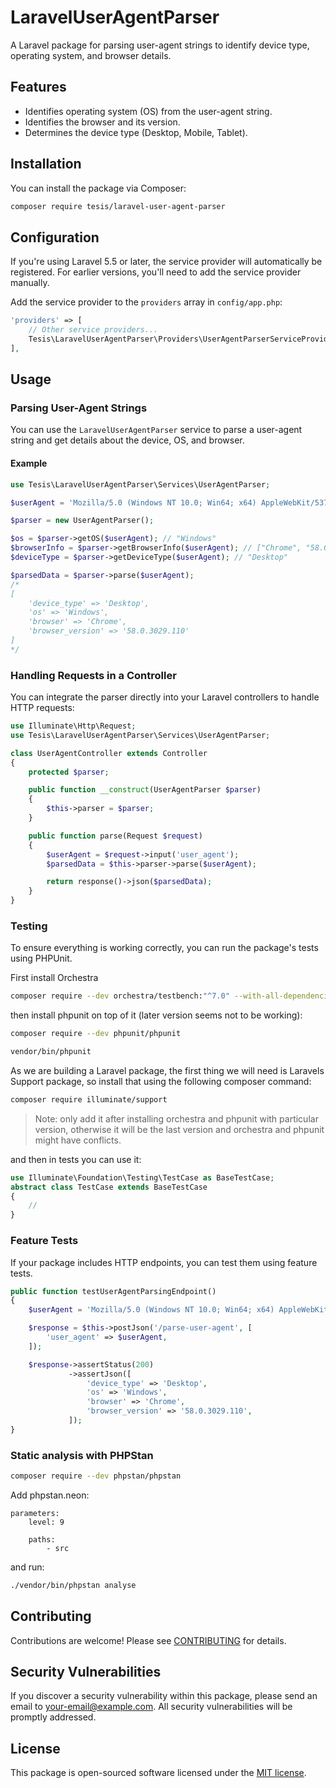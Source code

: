 # LaravelUserAgentParser

A Laravel package for parsing user-agent strings to identify device type, operating system, and browser details.

## Features

- Identifies operating system (OS) from the user-agent string.
- Identifies the browser and its version.
- Determines the device type (Desktop, Mobile, Tablet).

## Installation

You can install the package via Composer:

```bash
composer require tesis/laravel-user-agent-parser
```

## Configuration

If you're using Laravel 5.5 or later, the service provider will automatically be registered. For earlier versions, you'll need to add the service provider manually.

Add the service provider to the `providers` array in `config/app.php`:

```php
'providers' => [
    // Other service providers...
    Tesis\LaravelUserAgentParser\Providers\UserAgentParserServiceProvider::class,
],
```

## Usage

### Parsing User-Agent Strings

You can use the `LaravelUserAgentParser` service to parse a user-agent string and get details about the device, OS, and browser.

#### Example

```php
use Tesis\LaravelUserAgentParser\Services\UserAgentParser;

$userAgent = 'Mozilla/5.0 (Windows NT 10.0; Win64; x64) AppleWebKit/537.36 (KHTML, like Gecko) Chrome/58.0.3029.110 Safari/537.3';

$parser = new UserAgentParser();

$os = $parser->getOS($userAgent); // "Windows"
$browserInfo = $parser->getBrowserInfo($userAgent); // ["Chrome", "58.0.3029.110"]
$deviceType = $parser->getDeviceType($userAgent); // "Desktop"

$parsedData = $parser->parse($userAgent);
/*
[
    'device_type' => 'Desktop',
    'os' => 'Windows',
    'browser' => 'Chrome',
    'browser_version' => '58.0.3029.110'
]
*/
```

### Handling Requests in a Controller

You can integrate the parser directly into your Laravel controllers to handle HTTP requests:

```php
use Illuminate\Http\Request;
use Tesis\LaravelUserAgentParser\Services\UserAgentParser;

class UserAgentController extends Controller
{
    protected $parser;

    public function __construct(UserAgentParser $parser)
    {
        $this->parser = $parser;
    }

    public function parse(Request $request)
    {
        $userAgent = $request->input('user_agent');
        $parsedData = $this->parser->parse($userAgent);

        return response()->json($parsedData);
    }
}
```

### Testing

To ensure everything is working correctly, you can run the package's tests using PHPUnit.

First install Orchestra
```bash
composer require --dev orchestra/testbench:"^7.0" --with-all-dependencies
```

then install phpunit on top of it (later version seems not to be working):
```bash
composer require --dev phpunit/phpunit
```

```bash
vendor/bin/phpunit
```

As we are building a Laravel package, the first thing we will need is Laravels Support package, so install that using the following composer command:

```bash
composer require illuminate/support
```
> Note: only add it after installing orchestra and phpunit with particular version, otherwise it will be the last version and orchestra and phpunit might have conflicts.

and then in tests you can use it:
```php
use Illuminate\Foundation\Testing\TestCase as BaseTestCase;
abstract class TestCase extends BaseTestCase
{
    //
}
```

### Feature Tests

If your package includes HTTP endpoints, you can test them using feature tests.

```php
public function testUserAgentParsingEndpoint()
{
    $userAgent = 'Mozilla/5.0 (Windows NT 10.0; Win64; x64) AppleWebKit/537.36 (KHTML, like Gecko) Chrome/58.0.3029.110 Safari/537.3';

    $response = $this->postJson('/parse-user-agent', [
        'user_agent' => $userAgent,
    ]);

    $response->assertStatus(200)
             ->assertJson([
                 'device_type' => 'Desktop',
                 'os' => 'Windows',
                 'browser' => 'Chrome',
                 'browser_version' => '58.0.3029.110',
             ]);
}
```
### Static analysis with PHPStan

```bash
composer require --dev phpstan/phpstan
```

Add phpstan.neon:

```neon
parameters:
    level: 9

    paths:
        - src
```

and run:
```bash
./vendor/bin/phpstan analyse
```

## Contributing

Contributions are welcome! Please see [CONTRIBUTING](CONTRIBUTING.md) for details.

## Security Vulnerabilities

If you discover a security vulnerability within this package, please send an email to [your-email@example.com](mailto:tereza@tesispro.eu). All security vulnerabilities will be promptly addressed.

## License

This package is open-sourced software licensed under the [MIT license](LICENSE.md).
